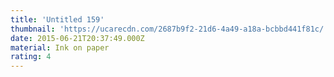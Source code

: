 ```yaml
---
title: 'Untitled 159'
thumbnail: 'https://ucarecdn.com/2687b9f2-21d6-4a49-a18a-bcbbd441f81c/'
date: 2015-06-21T20:37:49.000Z
material: Ink on paper
rating: 4
---
```

